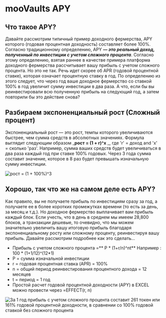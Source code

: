 # mooVaults APY

## Что такое APY?

Давайте рассмотрим типичный пример доходного фермерства, APY которого \(годовая процентная доходность\) составляет более 100%. Согласно традиционному определению, APY _**— это реальный доход, полученный по инвестиции с учетом сложного процента**_. Согласно этому определению, взятая раннее в качестве примера платформа доходного фермерства рассчитывает вашу прибыль с учетом сложного процента. Но это не так. Речь идет скорее об APR \(годовой процентной ставке\), которая означает процентную ставку в год. По определению из этого следует, что через год ваше доходное фермерство со ставкой 100% в год увеличит сумму инвестиции в два раза. А что, если бы вы реинвестировали всю полученную прибыль на следующий год, а затем повторили бы это действие снова?&#x20;

## Разбираем экспоненциальный рост (Сложный процент)

Экспоненциальный рост — это рост, темпы которого увеличиваются быстрее, чем сумма средств в абсолютных значениях. Формула выглядит следующим образом _**рост = \(1 + r\)^x** _, где 'r' = доход and 'x' = сколько 'раз'. Например, сумма ваших средств будет увеличиваться в два раза каждый год при ставке 100% годовых. Через 3 года сумма составит значение, которое в 8 раз будет превышать изначальную сумму инвестиции.&#x20;

![рост = (1 + 100%\)^3](../.gitbook/assets/capture%20%282%29.png)

## &#x20;Хорошо, так что же на самом деле есть APY?

Как правило, вы не получаете прибыль по инвестициям сразу за год, а получаете ее в более коротких промежутках времени (то есть за день, за месяц и т.д.). Но доходное фермерство выплачивает вам прибыль каждый блок. Если учесть, что в день в среднем мы имеем 28,800 блоков, а транзакции дешевые, то очевидно, что мы можем значительно увеличить вашу итоговую прибыль благодаря экспоненциальному росту или сложному проценту, реинвестируя вашу прибыль. Давайте рассмотрим подробнее как это сделать...

* Прибыль с учетом сложного процента =** P \* (1+r/n\)^nt**                Например : 100 \* (1+1/12)^(12\*1)
* P = сумма изначальной инвестиции
* r = годовая процентная ставка (APR) = 100%
* n = общий период реинвестирования процентного дохода = 12 месяцев
* t = период = 1 год
* Простой расчет годовой процентной доходности (APY) в EXCEL можно провести через =EFFECT(r, n)

![За 1 год прибыль с учетом сложного процента составит 261 токен или 161% годовой процентной доходности, в сравнении со 100% годовой ставкой без сложного процента](<../.gitbook/assets/capture (3).png>)

